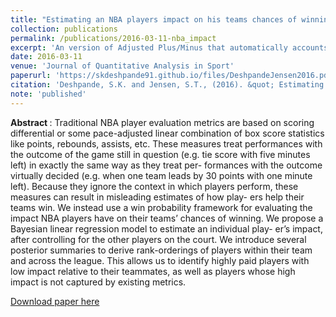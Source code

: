 ```yaml
---
title: "Estimating an NBA players impact on his teams chances of winning"
collection: publications
permalink: /publications/2016-03-11-nba_impact
excerpt: 'An version of Adjusted Plus/Minus that automatically accounts for the context in which players perform.'
date: 2016-03-11
venue: 'Journal of Quantitative Analysis in Sport'
paperurl: 'https://skdeshpande91.github.io/files/DeshpandeJensen2016.pdf'
citation: 'Deshpande, S.K. and Jensen, S.T., (2016). &quot; Estimating an NBA players impact on his teams chances of winning &quot;<i> Journal of Quantitative Analysis in Sport </i>. 12(2): 51 - 72'
note: 'published'
---
```

<b> Abstract </b>: Traditional NBA player evaluation metrics are based on scoring differential or some pace-adjusted linear combination of box score statistics like points, rebounds, assists, etc. These measures treat performances with the outcome of the game still in question (e.g. tie score with five minutes left) in exactly the same way as they treat per- formances with the outcome virtually decided (e.g. when one team leads by 30 points with one minute left). Because they ignore the context in which players perform, these measures can result in misleading estimates of how play- ers help their teams win. We instead use a win probability framework for evaluating the impact NBA players have on their teams’ chances of winning. We propose a Bayesian linear regression model to estimate an individual play- er’s impact, after controlling for the other players on the court. We introduce several posterior summaries to derive rank-orderings of players within their team and across the league. This allows us to identify highly paid players with low impact relative to their teammates, as well as players whose high impact is not captured by existing metrics.


[Download paper here](http://skdeshpande91.github.io/files/DeshpandeJensen2016.pdf)

